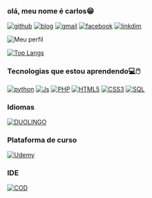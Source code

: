 ### olá, meu nome é carlos😁

[![github](https://img.shields.io/badge/GitHub-100000?style=for-the-badge&logo=github&logoColor=white)]()
[![blog]( https://img.shields.io/badge/WhatsApp-25D366?style=for-the-badge&logo=whatsapp&logoColor=white)](+5575998800589) [![gmail](https://img.shields.io/badge/Gmail-D14836?style=for-the-badge&logo=gmail&logoColor=white)](wwwmanoel9870@gmail.com) [![facebook](https://img.shields.io/badge/Facebook-1877F2?style=for-the-badge&logo=facebook&logoColor=white)]()   [![linkdim]( 	https://img.shields.io/badge/LinkedIn-0077B5?style=for-the-badge&logo=linkedin&logoColor=white)]()

![Meu perfil ](https://github-readme-stats.vercel.app/api?username=Carlos-Manoel-WorkTi&show_icons=true&theme=dracula)


[![Top Langs](https://github-readme-stats.vercel.app/api/top-langs/?username=anuraghazra&layout=donut)](https://github.com/Carlos-Manoel-WorkTi)


### Tecnologias que estou aprendendo💻🖱️        

[![python](https://img.shields.io/badge/Python-3776AB?style=for-the-badge&logo=python&logoColor=white)]() [![Js](https://img.shields.io/badge/JavaScript-323330?style=for-the-badge&logo=javascript&logoColor=F7DF1E)]()
[![PHP](https://img.shields.io/badge/PHP-777BB4?style=for-the-badge&logo=php&logoColor=white)]() [![HTML5](https://img.shields.io/badge/HTML5-E34F26?style=for-the-badge&logo=html5&logoColor=white)]()
[![CSS3](https://img.shields.io/badge/CSS3-1572B6?style=for-the-badge&logo=css3&logoColor=white)]()
[![SQL](https://img.shields.io/badge/MySQL-00000F?style=for-the-badge&logo=mysql&logoColor=white)]()

###  Idiomas

[![DUOLINGO](https://img.shields.io/badge/Duolingo-58CC02?style=for-the-badge&logo=Duolingo&logoColor=white)]() 

### Plataforma de curso

[![Udemy](https://img.shields.io/badge/Udemy-EC5252?style=for-the-badge&logo=Udemy&logoColor=white)]()

### IDE
 
[![COD](https://img.shields.io/badge/Visual_Studio-5C2D91?style=for-the-badge&logo=visual%20studio&logoColor=white)]()